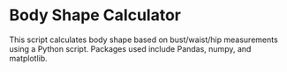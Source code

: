 # Body Shape Calculator
This script calculates body shape based on bust/waist/hip measurements using a Python script. Packages used include Pandas, numpy, and matplotlib.
